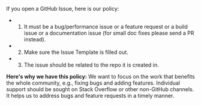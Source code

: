 If you open a GitHub Issue, here is our policy: 
- 1. It must be a bug/performance issue or a feature request or a build issue or a documentation issue (for small
doc fixes please send a PR instead). 
- 2. Make sure the Issue Template is filled out. 
- 3. The issue should be related to the repo it is created in.

**Here's why we have this policy:** We want to focus on the work that benefits
the whole community, e.g., fixing bugs and adding features. Individual support
should be sought on Stack Overflow or other non-GitHub channels. It helps us to
address bugs and feature requests in a timely manner.
